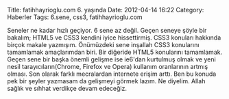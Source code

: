 Title: fatihhayrioglu.com 6. yaşında
Date: 2012-04-14 16:22
Category: Haberler
Tags: 6.sene, css3, fatihhayrioglu.com

Seneler ne kadar hızlı geçiyor. 6 sene az değil. Geçen seneye şöyle bir
bakalım; HTML5 ve CSS3 kendini iyice hissettirmiş. CSS3 konuları
hakkında birçok makale yazmışım. Önümüzdeki sene inşallah CSS3
konularını tamamlamak amaçlarımdan biri. Bir diğeride HTML5 konularını
tamamlamak. Geçen sene bir başka önemli gelişme ise ie6'dan kurtulmuş
olmak ve yeni nesil tarayıcıların(Chrome, Firefox ve Opera) kullanım
oranlarının artmış olması. Son olarak farklı mecralardan internete
erişim arttı. Ben bu konuda pek bir şeyler yazmasam da gelişmeyi görmek
lazım. Ne diyelim. Allah sağlık ve sıhhat verdikçe devam edeceğiz.
